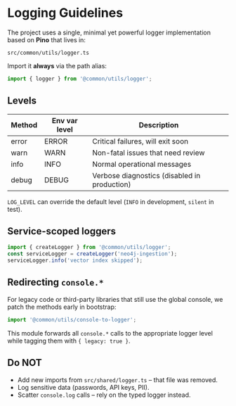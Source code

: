 # Logging Guidelines

The project uses a single, minimal yet powerful logger implementation based on **Pino** that lives in:

```
src/common/utils/logger.ts
```

Import it **always** via the path alias:

```ts
import { logger } from '@common/utils/logger';
```

## Levels

| Method | Env var level | Description                        |
| ------ | ------------- | ---------------------------------- |
| error  | ERROR         | Critical failures, will exit soon  |
| warn   | WARN          | Non-fatal issues that need review  |
| info   | INFO          | Normal operational messages        |
| debug  | DEBUG         | Verbose diagnostics (disabled in production) |

`LOG_LEVEL` can override the default level (`INFO` in development, `silent` in test).

## Service-scoped loggers

```ts
import { createLogger } from '@common/utils/logger';
const serviceLogger = createLogger('neo4j-ingestion');
serviceLogger.info('vector index skipped');
```

## Redirecting `console.*`

For legacy code or third-party libraries that still use the global console, we patch the methods early in bootstrap:

```ts
import '@common/utils/console-to-logger';
```

This module forwards all `console.*` calls to the appropriate logger level while tagging them with `{ legacy: true }`.

## Do NOT

* Add new imports from `src/shared/logger.ts` – that file was removed.
* Log sensitive data (passwords, API keys, PII).
* Scatter `console.log` calls – rely on the typed logger instead. 
